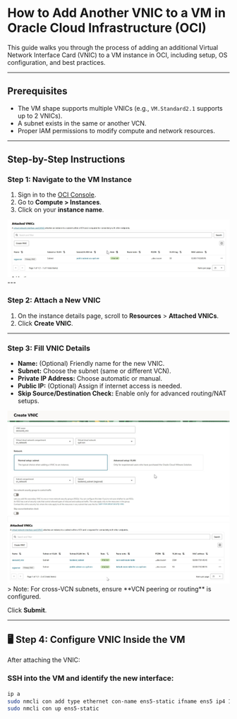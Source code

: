 # How to Add Another VNIC to a VM in Oracle Cloud Infrastructure (OCI)

This guide walks you through the process of adding an additional Virtual Network Interface Card (VNIC) to a VM instance in OCI, including setup, OS configuration, and best practices.

---

## Prerequisites

- The VM shape supports multiple VNICs (e.g., `VM.Standard2.1` supports up to 2 VNICs).
- A subnet exists in the same or another VCN.
- Proper IAM permissions to modify compute and network resources.

---

##  Step-by-Step Instructions

### Step 1: Navigate to the VM Instance

1. Sign in to the [OCI Console](https://cloud.oracle.com).
2. Go to **Compute > Instances**.
3. Click on your **instance name**.  
<img src="./images/vnic1.jpg" alt="Description" width="600"/>  
---

### Step 2: Attach a New VNIC

1. On the instance details page, scroll to **Resources** > **Attached VNICs**.
2. Click **Create VNIC**.

---

### Step 3: Fill VNIC Details

- **Name:** (Optional) Friendly name for the new VNIC.
- **Subnet:** Choose the subnet (same or different VCN).
- **Private IP Address:** Choose automatic or manual.
- **Public IP:** (Optional) Assign if internet access is needed.
- **Skip Source/Destination Check:** Enable only for advanced routing/NAT setups.
<img src="./images/vnic2.jpg" alt="Description" width="600"/>  
<img src="./images/vnic3.jpg" alt="Description" width="600"/>  
> Note: For cross-VCN subnets, ensure **VCN peering or routing** is configured.

Click **Submit**.

---

## 🖥️ Step 4: Configure VNIC Inside the VM

After attaching the VNIC:

### SSH into the VM and identify the new interface:

```bash
ip a
sudo nmcli con add type ethernet con-name ens5-static ifname ens5 ip4 10.0.0.50/24 gw4 10.0.0.1
sudo nmcli con up ens5-static
```
